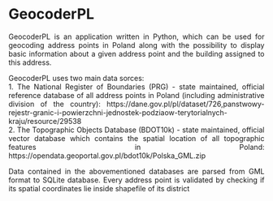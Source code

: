 # GeocoderPL
<p align="justify">
GeocoderPL is an application written in Python, which can be used for geocoding address points in Poland along with the possibility to display basic information about a given address point and the building assigned to this address. </p>

<p align="justify">
GeocoderPL uses two main data sorces: <br>
  1. The National Register of Boundaries (PRG) - state maintained, official reference database of all address points in Poland (including administrative division of the country): https://dane.gov.pl/pl/dataset/726,panstwowy-rejestr-granic-i-powierzchni-jednostek-podziaow-terytorialnych-kraju/resource/29538 <br>
  2. The Topographic Objects Database (BDOT10k) -  state maintained, official vector database which contains the spatial location of all topographic features in Poland: https://opendata.geoportal.gov.pl/bdot10k/Polska_GML.zip </p>
  
<p align="justify">
Data contained in the abovementioned databases are parsed from GML format to SQLite database. Every address point is validated by checking if its spatial coordinates lie inside shapefile of its district
</p>
